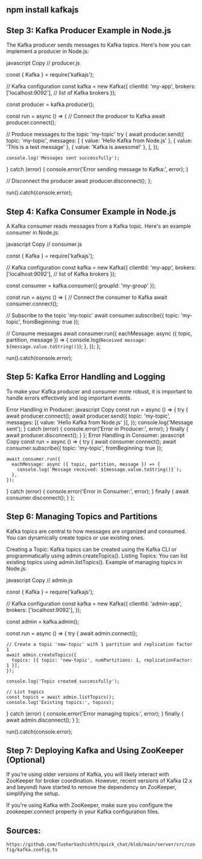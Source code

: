 ## npm install kafkajs

## Step 3: Kafka Producer Example in Node.js

The Kafka producer sends messages to Kafka topics. Here's how you can implement a producer in Node.js:

javascript
Copy
// producer.js

const { Kafka } = require('kafkajs');

// Kafka configuration
const kafka = new Kafka({
  clientId: 'my-app',
  brokers: ['localhost:9092'], // list of Kafka brokers
});

const producer = kafka.producer();

const run = async () => {
  // Connect the producer to Kafka
  await producer.connect();

  // Produce messages to the topic 'my-topic'
  try {
    await producer.send({
      topic: 'my-topic',
      messages: [
        { value: 'Hello Kafka from Node.js' },
        { value: 'This is a test message' },
        { value: 'Kafka is awesome!' },
      ],
    });

    console.log('Messages sent successfully');
  } catch (error) {
    console.error('Error sending message to Kafka:', error);
  }

  // Disconnect the producer
  await producer.disconnect();
};

run().catch(console.error);

## Step 4: Kafka Consumer Example in Node.js

A Kafka consumer reads messages from a Kafka topic. Here's an example consumer in Node.js:

javascript
Copy
// consumer.js

const { Kafka } = require('kafkajs');

// Kafka configuration
const kafka = new Kafka({
  clientId: 'my-app',
  brokers: ['localhost:9092'], // list of Kafka brokers
});

const consumer = kafka.consumer({ groupId: 'my-group' });

const run = async () => {
  // Connect the consumer to Kafka
  await consumer.connect();

  // Subscribe to the topic 'my-topic'
  await consumer.subscribe({ topic: 'my-topic', fromBeginning: true });

  // Consume messages
  await consumer.run({
    eachMessage: async ({ topic, partition, message }) => {
      console.log(`Received message: ${message.value.toString()}`);
    },
  });
};

run().catch(console.error);

## Step 5: Kafka Error Handling and Logging

To make your Kafka producer and consumer more robust, it is important to handle errors effectively and log important events.

Error Handling in Producer:
javascript
Copy
const run = async () => {
  try {
    await producer.connect();
    await producer.send({
      topic: 'my-topic',
      messages: [{ value: 'Hello Kafka from Node.js' }],
    });
    console.log('Message sent');
  } catch (error) {
    console.error('Error in Producer:', error);
  } finally {
    await producer.disconnect();
  }
};
Error Handling in Consumer:
javascript
Copy
const run = async () => {
  try {
    await consumer.connect();
    await consumer.subscribe({ topic: 'my-topic', fromBeginning: true });

    await consumer.run({
      eachMessage: async ({ topic, partition, message }) => {
        console.log(`Message received: ${message.value.toString()}`);
      },
    });
  } catch (error) {
    console.error('Error in Consumer:', error);
  } finally {
    await consumer.disconnect();
  }
};

## Step 6: Managing Topics and Partitions

Kafka topics are central to how messages are organized and consumed. You can dynamically create topics or use existing ones.

Creating a Topic: Kafka topics can be created using the Kafka CLI or programmatically using admin.createTopics().
Listing Topics: You can list existing topics using admin.listTopics().
Example of managing topics in Node.js:

javascript
Copy
// admin.js

const { Kafka } = require('kafkajs');

// Kafka configuration
const kafka = new Kafka({
  clientId: 'admin-app',
  brokers: ['localhost:9092'],
});

const admin = kafka.admin();

const run = async () => {
  try {
    await admin.connect();

    // Create a topic 'new-topic' with 1 partition and replication factor 1
    await admin.createTopics({
      topics: [{ topic: 'new-topic', numPartitions: 1, replicationFactor: 1 }],
    });

    console.log('Topic created successfully');

    // List topics
    const topics = await admin.listTopics();
    console.log('Existing topics:', topics);
  } catch (error) {
    console.error('Error managing topics:', error);
  } finally {
    await admin.disconnect();
  }
};

run().catch(console.error);

## Step 7: Deploying Kafka and Using ZooKeeper (Optional)
If you're using older versions of Kafka, you will likely interact with ZooKeeper for broker coordination. However, recent versions of Kafka (2.x and beyond) have started to remove the dependency on ZooKeeper, simplifying the setup.

If you're using Kafka with ZooKeeper, make sure you configure the zookeeper.connect property in your Kafka configuration files.

## Sources: 
`https://github.com/TusharVashishth/quick_chat/blob/main/server/src/config/kafka.config.ts`